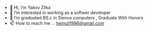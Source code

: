 - 👋 Hi, I’m Yakov Zlika
- 👀 I’m interested in working as a softwer developer
- 🌱 I’m graduated BS.c in Sience computers , Graduate With Honors 
- 📫 How to reach me ... heimzl1996@gmail.com
<!---
yakovzl/yakovzl is a ✨ special ✨ repository because its `README.md` (this file) appears on your GitHub profile.
You can click the Preview link to take a look at your changes.
--->
